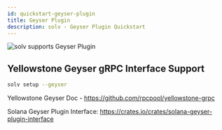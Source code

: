 ```yaml
---
id: quickstart-geyser-plugin
title: Geyser Plugin
description: solv - Geyser Plugin Quickstart
---
```


![solv supports Geyser Plugin](https://solv-storage.validators.solutions/solvSupportsGeyserPlugins.jpg)

## Yellowstone Geyser gRPC Interface Support

```bash
solv setup --geyser
```

Yellowstone Geyser Doc - https://github.com/rpcpool/yellowstone-grpc

Solana Geyser Plugin Interface: https://crates.io/crates/solana-geyser-plugin-interface